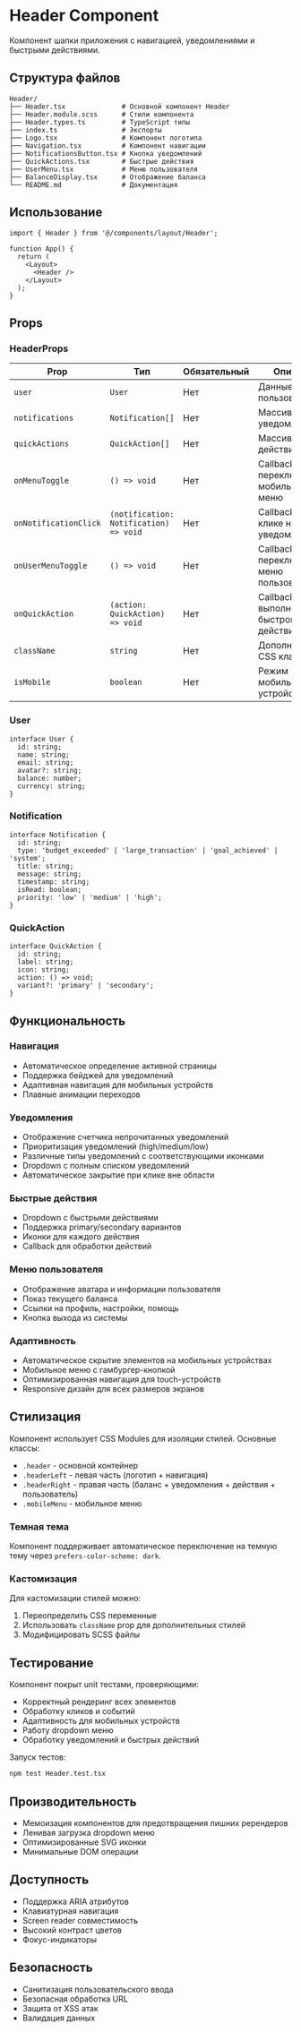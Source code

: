 # Header Component

Компонент шапки приложения с навигацией, уведомлениями и быстрыми действиями.

## Структура файлов

```
Header/
├── Header.tsx              # Основной компонент Header
├── Header.module.scss      # Стили компонента
├── Header.types.ts         # TypeScript типы
├── index.ts                # Экспорты
├── Logo.tsx                # Компонент логотипа
├── Navigation.tsx          # Компонент навигации
├── NotificationsButton.tsx # Кнопка уведомлений
├── QuickActions.tsx        # Быстрые действия
├── UserMenu.tsx            # Меню пользователя
├── BalanceDisplay.tsx      # Отображение баланса
└── README.md               # Документация
```

## Использование

```tsx
import { Header } from '@/components/layout/Header';

function App() {
  return (
    <Layout>
      <Header />
    </Layout>
  );
}
```

## Props

### HeaderProps

| Prop | Тип | Обязательный | Описание |
|------|-----|--------------|----------|
| `user` | `User` | Нет | Данные пользователя |
| `notifications` | `Notification[]` | Нет | Массив уведомлений |
| `quickActions` | `QuickAction[]` | Нет | Массив быстрых действий |
| `onMenuToggle` | `() => void` | Нет | Callback для переключения мобильного меню |
| `onNotificationClick` | `(notification: Notification) => void` | Нет | Callback при клике на уведомление |
| `onUserMenuToggle` | `() => void` | Нет | Callback при переключении меню пользователя |
| `onQuickAction` | `(action: QuickAction) => void` | Нет | Callback при выполнении быстрого действия |
| `className` | `string` | Нет | Дополнительные CSS классы |
| `isMobile` | `boolean` | Нет | Режим мобильного устройства |

### User

```tsx
interface User {
  id: string;
  name: string;
  email: string;
  avatar?: string;
  balance: number;
  currency: string;
}
```

### Notification

```tsx
interface Notification {
  id: string;
  type: 'budget_exceeded' | 'large_transaction' | 'goal_achieved' | 'system';
  title: string;
  message: string;
  timestamp: string;
  isRead: boolean;
  priority: 'low' | 'medium' | 'high';
}
```

### QuickAction

```tsx
interface QuickAction {
  id: string;
  label: string;
  icon: string;
  action: () => void;
  variant?: 'primary' | 'secondary';
}
```

## Функциональность

### Навигация

- Автоматическое определение активной страницы
- Поддержка бейджей для уведомлений
- Адаптивная навигация для мобильных устройств
- Плавные анимации переходов

### Уведомления

- Отображение счетчика непрочитанных уведомлений
- Приоритизация уведомлений (high/medium/low)
- Различные типы уведомлений с соответствующими иконками
- Dropdown с полным списком уведомлений
- Автоматическое закрытие при клике вне области

### Быстрые действия

- Dropdown с быстрыми действиями
- Поддержка primary/secondary вариантов
- Иконки для каждого действия
- Callback для обработки действий

### Меню пользователя

- Отображение аватара и информации пользователя
- Показ текущего баланса
- Ссылки на профиль, настройки, помощь
- Кнопка выхода из системы

### Адаптивность

- Автоматическое скрытие элементов на мобильных устройствах
- Мобильное меню с гамбургер-кнопкой
- Оптимизированная навигация для touch-устройств
- Responsive дизайн для всех размеров экранов

## Стилизация

Компонент использует CSS Modules для изоляции стилей. Основные классы:

- `.header` - основной контейнер
- `.headerLeft` - левая часть (логотип + навигация)
- `.headerRight` - правая часть (баланс + уведомления + действия + пользователь)
- `.mobileMenu` - мобильное меню

### Темная тема

Компонент поддерживает автоматическое переключение на темную тему через `prefers-color-scheme: dark`.

### Кастомизация

Для кастомизации стилей можно:

1. Переопределить CSS переменные
2. Использовать `className` prop для дополнительных стилей
3. Модифицировать SCSS файлы

## Тестирование

Компонент покрыт unit тестами, проверяющими:

- Корректный рендеринг всех элементов
- Обработку кликов и событий
- Адаптивность для мобильных устройств
- Работу dropdown меню
- Обработку уведомлений и быстрых действий

Запуск тестов:

```bash
npm test Header.test.tsx
```

## Производительность

- Мемоизация компонентов для предотвращения лишних ререндеров
- Ленивая загрузка dropdown меню
- Оптимизированные SVG иконки
- Минимальные DOM операции

## Доступность

- Поддержка ARIA атрибутов
- Клавиатурная навигация
- Screen reader совместимость
- Высокий контраст цветов
- Фокус-индикаторы

## Безопасность

- Санитизация пользовательского ввода
- Безопасная обработка URL
- Защита от XSS атак
- Валидация данных
